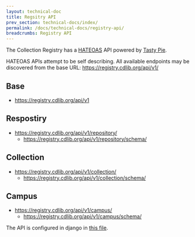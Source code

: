 ```yaml
---
layout: technical-doc 
title: Regsitry API 
prev_section: technical-docs/index/
permalink: /docs/technical-docs/registry-api/
breadcrumbs: Registry API
---
```


The Collection Registry has a [HATEOAS](http://en.wikipedia.org/wiki/HATEOAS) API powered by [Tasty Pie](http://tastypieapi.org).

HATEOAS APIs attempt to be self describing.  All available endpoints may be discovered from the base URL: https://registry.cdlib.org/api/v1/

## Base 
 * https://registry.cdlib.org/api/v1

## Respostiry
 * https://registry.cdlib.org/api/v1/repository/
   * https://registry.cdlib.org/api/v1/repository/schema/

## Collection
 * https://registry.cdlib.org/api/v1/collection/
   * https://registry.cdlib.org/api/v1/collection/schema/

## Campus
  * https://registry.cdlib.org/api/v1/campus/
    *  https://registry.cdlib.org/api/v1/campus/schema/


The API is configured in django in [this file](https://github.com/ucldc/avram/blob/master/library_collection/api.py).
